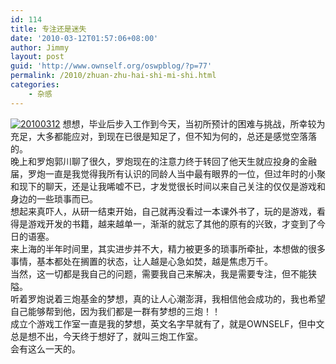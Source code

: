 ```yaml
---
id: 114
title: 专注还是迷失
date: '2010-03-12T01:57:06+08:00'
author: Jimmy
layout: post
guid: 'http://www.ownself.org/oswpblog/?p=77'
permalink: /2010/zhuan-zhu-hai-shi-mi-shi.html
categories:
    - 杂感
---
```


[![20100312](http://www.ownself.org/blog/wp-content/uploads/2010/08034ecabfec_1DC9/20100312_thumb.jpg "20100312")](http://www.ownself.org/blog/wp-content/uploads/2010/08034ecabfec_1DC9/20100312.jpg) 想想，毕业后步入工作到今天，当初所预计的困难与挑战，所幸较为充足，大多都能应对，到现在已很是知足了，但不知为何的，总还是感觉空落落的。   
 晚上和罗炮郭川聊了很久，罗炮现在的注意力终于转回了他天生就应投身的金融届，罗炮一直是我觉得我所有认识的同龄人当中最有眼界的一位，但过年时的小聚和现下的聊天，还是让我唏嘘不已，才发觉很长时间以来自己关注的仅仅是游戏和身边的一些琐事而已。   
 想起来真吓人，从研一结束开始，自己就再没看过一本课外书了，玩的是游戏，看得是游戏开发的书籍，越来越单一，渐渐的就忘了其他的原有的兴致，才变到了今日的语塞。   
 来上海的半年时间里，其实进步并不大，精力被更多的琐事所牵扯，本想做的很多事情，基本都处在搁置的状态，让人越是心急如焚，越是焦虑万千。   
 当然，这一切都是我自己的问题，需要我自己来解决，我是需要专注，但不能狭隘。   
 听着罗炮说着三炮基金的梦想，真的让人心潮澎湃，我相信他会成功的，我也希望自己能够帮到他，因为我们都是一群有梦想的三炮！！   
 成立个游戏工作室一直是我的梦想，英文名字早就有了，就是OWNSELF，但中文总是想不出，今天终于想好了，就叫三炮工作室。   
 会有这么一天的。
